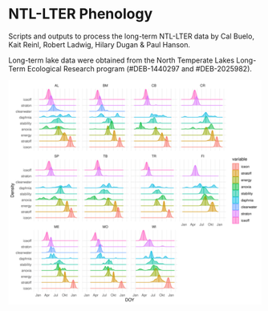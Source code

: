 # NTL-LTER Phenology
Scripts and outputs to process the long-term NTL-LTER data by Cal Buelo, Kait Reinl, Robert Ladwig, Hilary Dugan & Paul Hanson.

Long-term lake data were obtained from the North Temperate Lakes Long-Term Ecological Research program (#DEB-1440297 and #DEB-2025982).

![](Figures/phenology.png)<!-- -->
